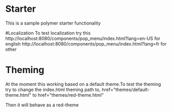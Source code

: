 # Starter
This is a sample polymer starter functionality

#Localization
To test localization try this 
http://localhost:8080/components/pop_menu/index.html?lang=en-US for english
http://localhost:8080/components/pop_menu/index.html?lang=fr  for other

# Theming
At the moment this working based on a default theme.To test the theming try to change the index.html theming path to,
href="themes/default-theme.html" to href="themes/red-theme.html"

Then it will behave as a red-theme

